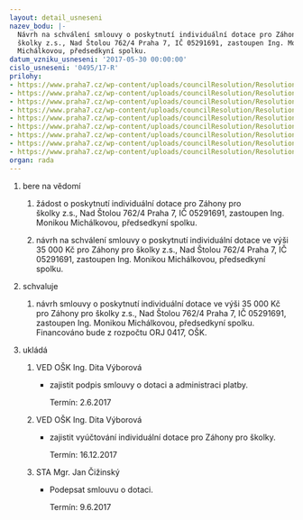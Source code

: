 ```yaml
---
layout: detail_usneseni
nazev_bodu: |-
  Návrh na schválení smlouvy o poskytnutí individuální dotace pro Záhony pro
  školky z.s., Nad Štolou 762/4 Praha 7, IČ 05291691, zastoupen Ing. Monikou
  Michálkovou, předsedkyní spolku.
datum_vzniku_usneseni: '2017-05-30 00:00:00'
cislo_usneseni: '0495/17-R'
prilohy:
- https://www.praha7.cz/wp-content/uploads/councilResolution/Resolutions/29047/export/c1Duvodovazpravazahonyproskolky~206772.docx
- https://www.praha7.cz/wp-content/uploads/councilResolution/Resolutions/29047/export/c2Zadostodotaci~206771.doc
- https://www.praha7.cz/wp-content/uploads/councilResolution/Resolutions/29047/export/c3Polozkovy_rozpocet_idotace~206770.xls
- https://www.praha7.cz/wp-content/uploads/councilResolution/Resolutions/29047/export/c4Popisakceprilohac1~206769.docx
- https://www.praha7.cz/wp-content/uploads/councilResolution/Resolutions/29047/export/c5Smlouvasbankou~206768.pdf
- https://www.praha7.cz/wp-content/uploads/councilResolution/Resolutions/29047/export/c6Cestneprohlaseni~206767.pdf
- https://www.praha7.cz/wp-content/uploads/councilResolution/Resolutions/29047/export/c7Vypiszrejstriku~206766.pdf
- https://www.praha7.cz/wp-content/uploads/councilResolution/Resolutions/29047/export/SmlouvaodotaciZahonyproskolky~206765.doc
- https://www.praha7.cz/wp-content/uploads/councilResolution/Resolutions/29047/export/export~295997.pdf
organ: rada
---
```

<ol id="urzList" class="urzList_view"><li id="" class="urzClass1"><span name="1">bere na vědomí</span><ol class="urzOlClass"><li style="text-align: left;" id="" class="urzClass2"><span><p>žádost o poskytnutí individuální dotace pro Záhony pro<br>školky z.s., Nad Štolou 762/4 Praha 7, IČ 05291691, zastoupen Ing. Monikou Michálkovou, předsedkyní spolku.<br></p></span></li><li style="text-align: left;" id="" class="urzClass2"><span><p>návrh na schválení smlouvy o poskytnutí individuální dotace ve výši 35 000 Kč pro Záhony pro školky z.s., Nad Štolou 762/4 Praha 7, IČ 05291691, zastoupen Ing. Monikou Michálkovou, předsedkyní spolku.<br></p></span></li></ol></li><li id="" class="urzClass1"><span name="24">schvaluje</span><ol class="urzOlClass"><li style="text-align: left;" id="" class="urzClass2"><span><p>návrh smlouvy o poskytnutí individuální dotace ve výši 35 000 Kč pro&nbsp;Záhony pro školky z.s., Nad Štolou 762/4 Praha 7, IČ 05291691, zastoupen Ing. Monikou Michálkovou, předsedkyní spolku. Financováno bude z rozpočtu ORJ 0417, OŠK.<br></p></span></li></ol></li><li class="urzClass1" id="urzUkoly"><span name="1">ukládá</span><ol class="urzOlClass"><li class="urzClass2"><span><p>VED OŠK Ing. Dita Výborová</p></span><ul class="urzUlClass"><li class="urzClass3"><span><p>zajistit podpis smlouvy o dotaci a administraci platby.</p></span><span class="urzUkolTermin">  Termín:&nbsp;2.6.2017</span></li></ul></li><li class="urzClass2"><span><p>VED OŠK Ing. Dita Výborová</p></span><ul class="urzUlClass"><li class="urzClass3"><span><p>zajistit vyúčtování individuální dotace pro Záhony pro školky.</p></span><span class="urzUkolTermin">  Termín:&nbsp;16.12.2017</span></li></ul></li><li class="urzClass2"><span><p>STA Mgr. Jan Čižinský</p></span><ul class="urzUlClass"><li class="urzClass3"><span><p>Podepsat smlouvu o dotaci.</p></span><span class="urzUkolTermin">  Termín:&nbsp;9.6.2017</span></li></ul></li></ol></li></ol>